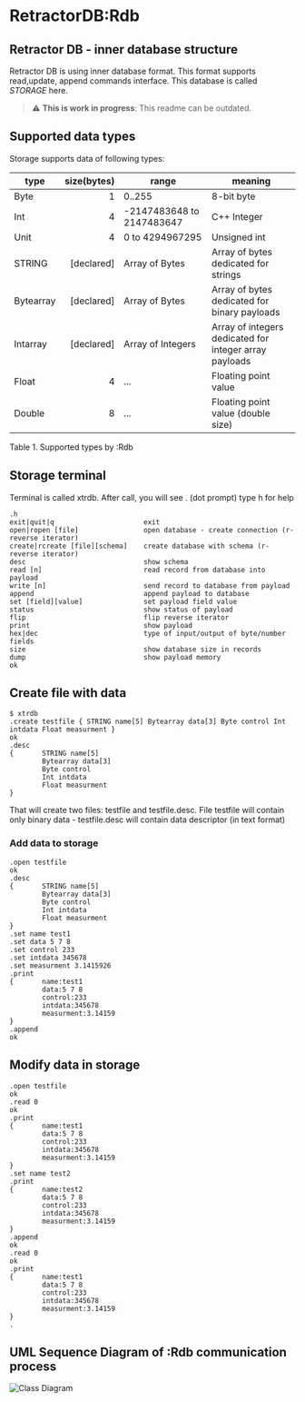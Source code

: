 # RetractorDB:Rdb

## Retractor DB - inner database structure

Retractor DB is using inner database format. This format supports read,update, append commands interface. This database is called _STORAGE_ here.

> :warning: **This is work in progress**: This readme can be outdated.

## Supported data types

Storage supports data of following types:

| type | size(bytes) | range | meaning |
| --- | ---: | --- | --- |
| Byte | 1 | 0..255|8-bit byte|
|Int   | 4 |-2147483648 to 2147483647|C++ Integer|
|Unit  | 4 |0 to 4294967295|Unsigned int|
|STRING|[declared]|Array of Bytes|Array of bytes dedicated for strings|
|Bytearray|[declared]|Array of Bytes|Array of bytes dedicated for binary payloads|
|Intarray|[declared]|Array of Integers|Array of integers dedicated for integer array payloads|
|Float| 4 | ... | Floating point value|
|Double| 8 | ... | Floating point value (double size)|

Table 1. Supported types by :Rdb

## Storage terminal

Terminal is called xtrdb.
After call, you will see . (dot prompt)
type h for help
```
.h
exit|quit|q                      exit
open|ropen [file]                open database - create connection (r-reverse iterator)
create|rcreate [file][schema]    create database with schema (r-reverse iterator)
desc                             show schema
read [n]                         read record from database into payload
write [n]                        send record to database from payload
append                           append payload to database
set [field][value]               set payload field value
status                           show status of payload
flip                             flip reverse iterator
print                            show payload
hex|dec                          type of input/output of byte/number fields
size                             show database size in records
dump                             show payload memory
ok
```

## Create file with data

```
$ xtrdb
.create testfile { STRING name[5] Bytearray data[3] Byte control Int intdata Float measurment }
ok
.desc
{       STRING name[5]
        Bytearray data[3]
        Byte control
        Int intdata
        Float measurment
}
```

That will create two files: testfile and testfile.desc.
File testfile will contain only binary data - testfile.desc will contain data descriptor (in text format)

### Add data to storage

```
.open testfile
ok
.desc
{       STRING name[5]
        Bytearray data[3]
        Byte control
        Int intdata
        Float measurment
}
.set name test1
.set data 5 7 8
.set control 233
.set intdata 345678
.set measurment 3.1415926
.print
{       name:test1
        data:5 7 8
        control:233
        intdata:345678
        measurment:3.14159
}
.append
ok
```

## Modify data in storage
```
.open testfile
ok
.read 0
ok
.print
{       name:test1
        data:5 7 8
        control:233
        intdata:345678
        measurment:3.14159
}
.set name test2
.print
{       name:test2
        data:5 7 8
        control:233
        intdata:345678
        measurment:3.14159
}
.append
ok
.read 0
ok
.print
{       name:test1
        data:5 7 8
        control:233
        intdata:345678
        measurment:3.14159
}
.
```

## UML Sequence Diagram of :Rdb communication process

![Class Diagram](http://www.plantuml.com/plantuml/proxy?src=https://raw.githubusercontent.com/michalwidera/retractordb/issue_17/src/rdb/UML/rdb-comunication.puml)